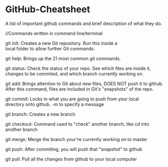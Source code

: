 # GitHub-Cheatsheet
A list of important github commands and brief description of what they do. 

//Commands written in command line/terminal

git init:	Creates a new Git repository. Run this inside a 				
			local folder to allow further Git commands. 

git help:	Brings up the 21 most common git commands.

git status:	Check the status of your repo. See which files are 
			inside it, changes to be commited, and which branch currently working on. 

git add:	Brings attention to Git about new files, DOES NOT push it to github. 
			After this command, files are included in Git's "snapshots" of the repo.

git commit:	Locks in what you are going to push from your local 			
			directory onto github. -m to specify a message

git branch: Creates a new branch

git checkout: 	Command used to "check" another branch, like cd 
				into another branch

git merge:	Merge the branch your're currently working on to 
			master

git push:	After commiting, you will push that "snapshot" to 
			github

git pull: 	Pull all the changes from github to your local 
			computer
			